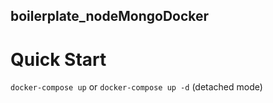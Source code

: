 ## boilerplate_nodeMongoDocker

# Quick Start

`docker-compose up` or `docker-compose up -d` (detached mode)
